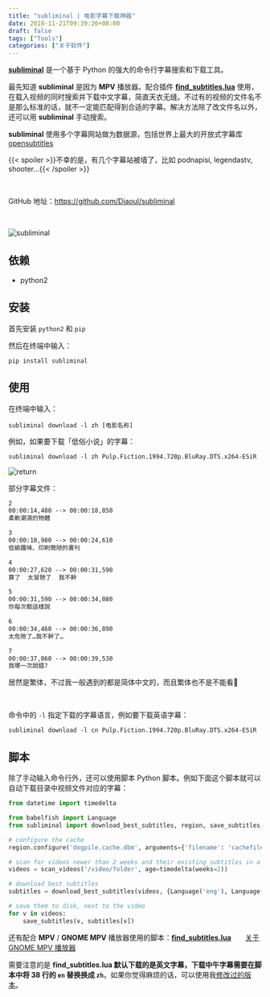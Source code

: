 ```yaml
---
title: "subliminal | 电影字幕下载神器"
date: 2018-11-21T09:39:26+08:00
draft: false
tags: ["Tools"]
categories: ["关于软件"]
---
```


<!--
![](https://mogeko.github.io/blog-images/r/030/)
{{< spoiler >}}{{< /spoiler >}}
<br>
 -->

[**subliminal**](https://github.com/Diaoul/subliminal) 是一个基于 Python 的强大的命令行字幕搜索和下载工具。

最先知道 **subliminal** 是因为 **MPV** 播放器。配合插件 [**find_subtitles.lua**](https://github.com/directorscut82/find_subtitles/blob/master/find_subtitles.lua) 使用，在载入视频的同时搜索并下载中文字幕，简直天衣无缝。不过有的视频的文件名不是那么标准的话，就不一定能匹配得到合适的字幕。解决方法除了改文件名以外，还可以用 **subliminal** 手动搜索。

**subliminal** 使用多个字幕网站做为数据源，包括世界上最大的开放式字幕库 [opensubtitles](http://opus.nlpl.eu/OpenSubtitles.php)

{{< spoiler >}}不幸的是，有几个字幕站被墙了，比如 podnapisi, legendastv, shooter…{{< /spoiler >}}

<!-- more -->

<br>

GitHub 地址：<https://github.com/Diaoul/subliminal>

<br>

![subliminal](https://mogeko.github.io/blog-images/r/030/subliminal.png)

## 依赖

- python2

## 安装

首先安装 `python2` 和 `pip`

然后在终端中输入：

```shell
pip install subliminal
```

## 使用

在终端中输入：

```shell
subliminal download -l zh [电影名称]
```

例如，如果要下载「低俗小说」的字幕：

```shell
subliminal download -l zh Pulp.Fiction.1994.720p.BluRay.DTS.x264-ESiR
```

![return](https://mogeko.github.io/blog-images/r/030/return.png)

部分字幕文件：

```txt
2
00:00:14,480 --> 00:00:18,850
柔軟潮濕的物體

3
00:00:18,980 --> 00:00:24,610
低級趣味、印刷簡陋的書刊

4
00:00:27,620 --> 00:00:31,590
算了  太冒險了  我不幹

5
00:00:31,590 --> 00:00:34,080
你每次都這樣說

6
00:00:34,460 --> 00:00:36,890
太危險了…我不幹了…

7
00:00:37,060 --> 00:00:39,530
我哪一次說錯?
```

居然是繁体，不过我一般遇到的都是简体中文的，而且繁体也不是不能看🤔

<br>

命令中的 `-l` 指定下载的字幕语言，例如要下载英语字幕：

```shell
subliminal download -l cn Pulp.Fiction.1994.720p.BluRay.DTS.x264-ESiR
```

## 脚本

除了手动输入命令行外，还可以使用脚本 Python 脚本。例如下面这个脚本就可以自动下载目录中视频文件对应的字幕：

```python
from datetime import timedelta

from babelfish import Language
from subliminal import download_best_subtitles, region, save_subtitles, scan_videos

# configure the cache
region.configure('dogpile.cache.dbm', arguments={'filename': 'cachefile.dbm'})

# scan for videos newer than 2 weeks and their existing subtitles in a folder
videos = scan_videos('/video/folder', age=timedelta(weeks=2))

# download best subtitles
subtitles = download_best_subtitles(videos, {Language('eng'), Language('fra')})

# save them to disk, next to the video
for v in videos:
    save_subtitles(v, subtitles[v])
```

还有配合 **MPV** / **GNOME MPV** 播放器使用的脚本：[**find_subtitles.lua**](https://github.com/directorscut82/find_subtitles/blob/master/find_subtitles.lua)&emsp;&emsp;[关于 GNOME MPV 播放器](https://mogeko.github.io/2018/029)

需要注意的是 **find_subtitles.lua 默认下载的是英文字幕，下载中午字幕需要在脚本中将 38 行的 `en` 替换换成 `zh`**。如果你觉得麻烦的话，可以使用我[修改过的版本](https://github.com/Mogeko/blog-commits/releases/download/029/find_subtitles.lua)。
